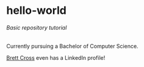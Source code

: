 # hello-world
###### Basic repository tutorial
Currently pursuing a Bachelor of Computer Science.

[Brett Cross](https://www.linkedin.com/in/brett-cross-557939129/) even has a LinkedIn profile!

